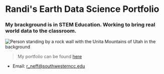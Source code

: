 # Randi's Earth Data Science Portfolio
### My brackground is in STEM Education. Working to bring real world data to the classroom.
![Person standing by a rock wall with the Unita Mountains of Utah in the background](/img/003-WY (24))
> My portfolio can be found [here](https://bioncphilic.github.io)
* Email: r_neff@southwesterncc.edu
